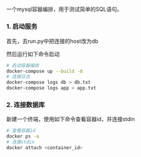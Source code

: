 ## 

一个mysql容器编排，用于测试简单的SQL语句。

### 1. 启动服务

首先，去run.py中把连接的host改为db

然后运行如下命令启动

```bash
# 启动容器编排
docker-compose up --build -d
# 连接日志
docker-compose logs db > db.txt
docker-compose logs app > app.txt
```

### 2. 连接数据库

新建一个终端，使用如下命令查看容器id，并连接stdin

```bash
# 查看容器id
docker ps -a
# 连接stdin
docker attach <container_id>
```